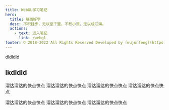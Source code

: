 ```yaml
---
title: WebGL学习笔记
hero:
  title: 敏而好学
  desc: 不积跬步，无以至千里，不积小流，无以成江海。
  actions:
    - text: 进入笔记
      link: /webgl
footer: © 2018-2022 All Rights Reserved Developed by [wujunfeng](https://www.junfengshow.com)
---
```


dldldld

## lkdldld

溜达溜达的快点快点
溜达溜达的快点快点
溜达溜达的快点快点
溜达溜达的快点快点

溜达溜达的快点快点
溜达溜达的快点快点
溜达溜达的快点快点
